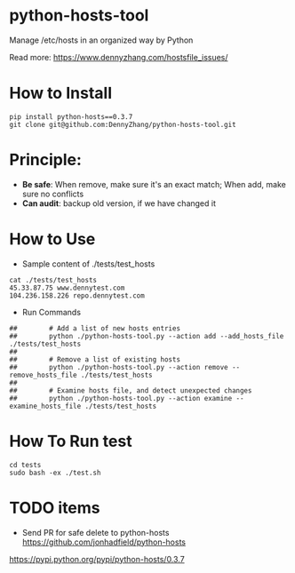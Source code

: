 # python-hosts-tool
Manage /etc/hosts in an organized way by Python

Read more: https://www.dennyzhang.com/hostsfile_issues/

# How to Install

```
pip install python-hosts==0.3.7
git clone git@github.com:DennyZhang/python-hosts-tool.git
```

# Principle:
- **Be safe**: When remove, make sure it's an exact match; When add, make sure no conflicts
- **Can audit**: backup old version, if we have changed it

# How to Use
- Sample content of ./tests/test_hosts
```
cat ./tests/test_hosts
45.33.87.75 www.dennytest.com
104.236.158.226 repo.dennytest.com
```

- Run Commands
```
##        # Add a list of new hosts entries
##        python ./python-hosts-tool.py --action add --add_hosts_file ./tests/test_hosts
##
##        # Remove a list of existing hosts
##        python ./python-hosts-tool.py --action remove --remove_hosts_file ./tests/test_hosts
##
##        # Examine hosts file, and detect unexpected changes
##        python ./python-hosts-tool.py --action examine --examine_hosts_file ./tests/test_hosts
```
# How To Run test
```
cd tests
sudo bash -ex ./test.sh
```
# TODO items

- Send PR for safe delete to python-hosts
https://github.com/jonhadfield/python-hosts

https://pypi.python.org/pypi/python-hosts/0.3.7
